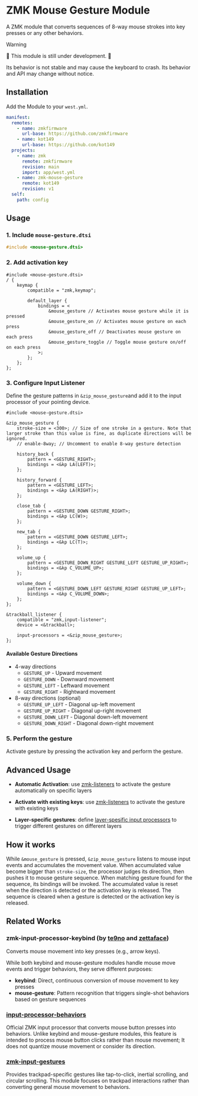 # ZMK Mouse Gesture Module

A ZMK module that converts sequences of 8-way mouse strokes into key presses or any other behaviors.

> [!warning]
> 🚧 This module is still under development. 🚧
>
> Its behavior is not stable and may cause the keyboard to crash. Its behavior and API may change without notice.

## Installation

Add the Module to your `west.yml`.

```yml
manifest:
  remotes:
    - name: zmkfirmware
      url-base: https://github.com/zmkfirmware
    - name: kot149
      url-base: https://github.com/kot149
  projects:
    - name: zmk
      remote: zmkfirmware
      revision: main
      import: app/west.yml
    - name: zmk-mouse-gesture
      remote: kot149
      revision: v1
  self:
    path: config
```

## Usage

### 1. Include `mouse-gesture.dtsi`

```c
#include <mouse-gesture.dtsi>
```

### 2. Add activation key
```dts
#include <mouse-gesture.dtsi>
/ {
    keymap {
        compatible = "zmk,keymap";

        default_layer {
            bindings = <
                &mouse_gesture // Activates mouse gesture while it is pressed
                &mouse_gesture_on // Activates mouse gesture on each press
                &mouse_gesture_off // Deactivates mouse gesture on each press
                &mouse_gesture_toggle // Toggle mouse gesture on/off on each press
            >;
        };
    };
};
```

### 3. Configure Input Listener

Define the gesture patterns in `&zip_mouse_gesture`and add it to the input processor of your pointing device.

```dts
#include <mouse-gesture.dtsi>

&zip_mouse_gesture {
    stroke-size = <300>; // Size of one stroke in a gesture. Note that larger stroke than this value is fine, as duplicate directions will be ignored.
    // enable-8way; // Uncomment to enable 8-way gesture detection

    history_back {
        pattern = <GESTURE_RIGHT>;
        bindings = <&kp LA(LEFT)>;
    };

    history_forward {
        pattern = <GESTURE_LEFT>;
        bindings = <&kp LA(RIGHT)>;
    };

    close_tab {
        pattern = <GESTURE_DOWN GESTURE_RIGHT>;
        bindings = <&kp LC(W)>;
    };

    new_tab {
        pattern = <GESTURE_DOWN GESTURE_LEFT>;
        bindings = <&kp LC(T)>;
    };

    volume_up {
        pattern = <GESTURE_DOWN_RIGHT GESTURE_LEFT GESTURE_UP_RIGHT>;
        bindings = <&kp C_VOLUME_UP>;
    };

    volume_down {
        pattern = <GESTURE_DOWN_LEFT GESTURE_RIGHT GESTURE_UP_LEFT>;
        bindings = <&kp C_VOLUME_DOWN>;
    };
};

&trackball_listener {
    compatible = "zmk,input-listener";
    device = <&trackball>;

    input-processors = <&zip_mouse_gesture>;
};
```

#### Available Gesture Directions

- 4-way directions
  - `GESTURE_UP` - Upward movement
  - `GESTURE_DOWN` - Downward movement
  - `GESTURE_LEFT` - Leftward movement
  - `GESTURE_RIGHT` - Rightward movement
- 8-way directions (optional)
  - `GESTURE_UP_LEFT` - Diagonal up-left movement
  - `GESTURE_UP_RIGHT` - Diagonal up-right movement
  - `GESTURE_DOWN_LEFT` - Diagonal down-left movement
  - `GESTURE_DOWN_RIGHT` - Diagonal down-right movement

### 5. Perform the gesture

Activate gesture by pressing the activation key and perform the gesture.

## Advanced Usage

- **Automatic Activation**: use [zmk-listeners](https://github.com/ssbb/zmk-listeners) to activate the gesture automatically on specific layers

- **Activate with existing keys**: use [zmk-listeners](https://github.com/ssbb/zmk-listeners) to activate the gesture with existing keys

- **Layer-specific gestures**: define [layer-spesific input processors](https://zmk.dev/docs/keymaps/input-processors/usage#layer-specific-overrides) to trigger different gestures on different layers

## How it works

While `&mouse_gesture` is pressed, `&zip_mouse_gesture` listens to mouse input events and accumulates the movement value.
When accumulated value become bigger than `stroke-size`, the processor judges its direction, then pushes it to mouse gesture sequence.
When matching gesture found for the sequence, its bindings will be invoked.
The accumulated value is reset when the direction is detected or the activation key is released.
The sequence is cleared when a gesture is detected or the activation key is released.

## Related Works

### zmk-input-processor-keybind (by [te9no](https://github.com/te9no/zmk-input-processor-keybind) and [zettaface](https://github.com/zettaface/zmk-input-processor-keybind))

Converts mouse movement into key presses (e.g., arrow keys).

While both keybind and mouse-gesture modules handle mouse move events and trigger behaviors, they serve different purposes:

- **keybind**: Direct, continuous conversion of mouse movement to key presses
- **mouse-gesture**: Pattern recognition that triggers single-shot behaviors based on gesture sequences

### [input-processor-behaviors](https://zmk.dev/docs/keymaps/input-processors/behaviors)

Official ZMK input processor that converts mouse button presses into behaviors.
Unlike keybind and mouse-gesture modules, this feature is intended to process mouse button clicks rather than mouse movement; It does not quantize mouse movement or consider its direction.

### [zmk-input-gestures](https://github.com/halfdane/zmk-input-gestures)

Provides trackpad-specific gestures like tap-to-click, inertial scrolling, and circular scrolling. This module focuses on trackpad interactions rather than converting general mouse movement to behaviors.
